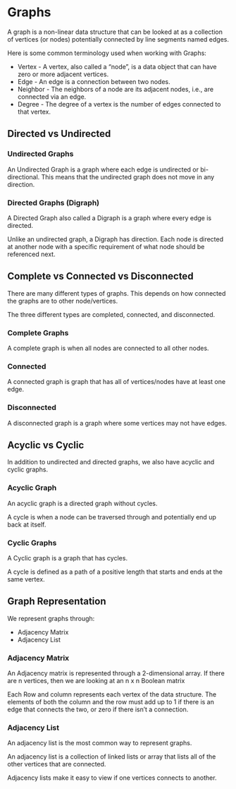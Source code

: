 # Graphs
A graph is a non-linear data structure that can be looked at as a collection of vertices (or nodes) potentially connected by line segments named edges.

Here is some common terminology used when working with Graphs:

- Vertex - A vertex, also called a “node”, is a data object that can have zero or more adjacent vertices.
- Edge - An edge is a connection between two nodes.
- Neighbor - The neighbors of a node are its adjacent nodes, i.e., are connected via an edge.
- Degree - The degree of a vertex is the number of edges connected to that vertex.

## Directed vs Undirected
### Undirected Graphs
An Undirected Graph is a graph where each edge is undirected or bi-directional. This means that the undirected graph does not move in any direction.

### Directed Graphs (Digraph)
A Directed Graph also called a Digraph is a graph where every edge is directed.

Unlike an undirected graph, a Digraph has direction. Each node is directed at another node with a specific requirement of what node should be referenced next.

## Complete vs Connected vs Disconnected
There are many different types of graphs. This depends on how connected the graphs are to other node/vertices.

The three different types are completed, connected, and disconnected.

### Complete Graphs
A complete graph is when all nodes are connected to all other nodes.

### Connected
A connected graph is graph that has all of vertices/nodes have at least one edge.

### Disconnected
A disconnected graph is a graph where some vertices may not have edges.


## Acyclic vs Cyclic
In addition to undirected and directed graphs, we also have acyclic and cyclic graphs.

### Acyclic Graph
An acyclic graph is a directed graph without cycles.

A cycle is when a node can be traversed through and potentially end up back at itself.

### Cyclic Graphs
A Cyclic graph is a graph that has cycles.

A cycle is defined as a path of a positive length that starts and ends at the same vertex.

## Graph Representation
We represent graphs through:

- Adjacency Matrix
- Adjacency List

### Adjacency Matrix
An Adjacency matrix is represented through a 2-dimensional array. If there are n vertices, then we are looking at an n x n Boolean matrix

Each Row and column represents each vertex of the data structure. The elements of both the column and the row must add up to 1 if there is an edge that connects the two, or zero if there isn’t a connection.

### Adjacency List
An adjacency list is the most common way to represent graphs.

An adjacency list is a collection of linked lists or array that lists all of the other vertices that are connected.

Adjacency lists make it easy to view if one vertices connects to another.

